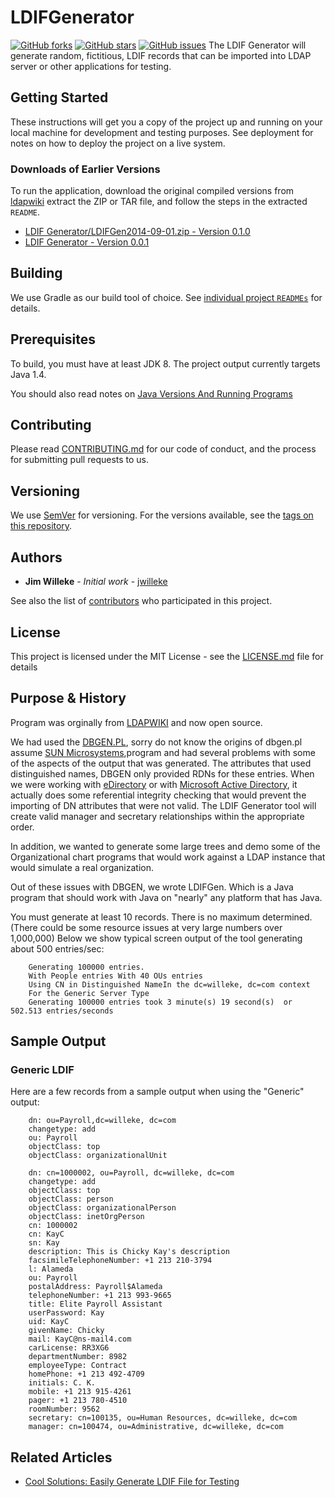 # LDIFGenerator
[![GitHub forks](https://img.shields.io/github/forks/activescott/lessmsi.svg)](https://github.com/activescott/lessmsi/network)
[![GitHub stars](https://img.shields.io/github/stars/activescott/lessmsi.svg)](https://github.com/activescott/lessmsi/stargazers)
[![GitHub issues](https://img.shields.io/github/issues/activescott/lessmsi.svg)](https://github.com/activescott/lessmsi/issues)
The LDIF Generator will generate random, fictitious, LDIF records that can be imported into LDAP server or other applications for testing.

## Getting Started
These instructions will get you a copy of the project up and running on your local machine for development and testing purposes. See deployment for notes on how to deploy the project on a live system.

### Downloads of Earlier Versions
To run the application, download the original compiled versions from [ldapwiki](https://ldapwiki.com/wiki/LDIF%20Generator) extract the ZIP or TAR file, and follow the steps in the extracted `README`.
* [LDIF Generator/LDIFGen2014-09-01.zip - Version 0.1.0](https://ldapwiki.com/attach/LDIF%20Generator/LDIFGen2014-09-01.zip)
* [LDIF Generator - Version 0.0.1](https://ldapwiki.com/attach/LDIF%20Generator/LDIFGen.zip)

## Building
We use Gradle as our build tool of choice. See [individual project `READMEs`](LDIFGenerator/README.md) for details.

## Prerequisites
To build, you must have at least JDK 8. The project output currently targets Java 1.4.

You should also read notes on [Java Versions And Running Programs](http://ldapwiki.com/wiki/Java%20Versions%20And%20Running%20Programs)

## Contributing
Please read [CONTRIBUTING.md](https://github.com/jwilleke/LDIFGenerator/blob/master/CONTRIBUTING.md) for our code of conduct, and the process for submitting pull requests to us.

## Versioning
We use [SemVer](http://semver.org/) for versioning. For the versions available, see the [tags on this repository](https://github.com/your/project/tags). 

## Authors
* **Jim Willeke** - *Initial work* - [jwilleke](https://github.com/jwilleke)

See also the list of [contributors](https://github.com/jwilleke/LDIFGenerator/graphs/contributors) who participated in this project.

## License
This project is licensed under the MIT License - see the [LICENSE.md](LICENSE.md) file for details



## Purpose & History
Program was orginally from [LDAPWIKI](http://ldapwiki.com/wiki/LDIF%20Generator) and now open source.

We had used the [DBGEN.PL](https://docs.oracle.com/cd/E19199-01/816-6400-10/dbgen.html), sorry do not know the origins of dbgen.pl assume [SUN Microsystems](https://en.wikipedia.org/wiki/Sun_Microsystems),program and had several problems with some of the aspects of the output that was generated. The attributes that used distinguished names, DBGEN only provided RDNs for these entries. When we were working with [eDirectory](https://en.wikipedia.org/wiki/NetIQ_eDirectory) or with [Microsoft Active Directory](https://en.wikipedia.org/wiki/Active_Directory), it actually does some referential integrity checking that would prevent the importing of DN attributes that were not valid. The LDIF Generator tool will create valid manager and secretary relationships within the appropriate order.

In addition, we wanted to generate some large trees and demo some of the Organizational chart programs that would work against a LDAP instance that would simulate a real organization.

Out of these issues with DBGEN, we wrote LDIFGen. Which is a Java program that should work with Java on "nearly" any platform that has Java.

You must generate at least 10 records. There is no maximum determined. (There could be some resource issues at very large numbers over 1,000,000) Below we show typical screen output of the tool generating about 500 entries/sec:
```
    Generating 100000 entries.
    With People entries With 40 OUs entries
    Using CN in Distinguished NameIn the dc=willeke, dc=com context
    For the Generic Server Type
    Generating 100000 entries took 3 minute(s) 19 second(s)  or 502.513 entries/seconds
```
## Sample Output
### Generic LDIF
Here are a few records from a sample output when using the "Generic" output:
```
    dn: ou=Payroll,dc=willeke, dc=com
    changetype: add
    ou: Payroll
    objectClass: top
    objectClass: organizationalUnit

    dn: cn=1000002, ou=Payroll, dc=willeke, dc=com
    changetype: add
    objectClass: top
    objectClass: person
    objectClass: organizationalPerson
    objectClass: inetOrgPerson
    cn: 1000002
    cn: KayC
    sn: Kay
    description: This is Chicky Kay's description
    facsimileTelephoneNumber: +1 213 210-3794
    l: Alameda
    ou: Payroll
    postalAddress: Payroll$Alameda
    telephoneNumber: +1 213 993-9665
    title: Elite Payroll Assistant
    userPassword: Kay
    uid: KayC
    givenName: Chicky
    mail: KayC@ns-mail4.com
    carLicense: RR3XG6
    departmentNumber: 8982
    employeeType: Contract
    homePhone: +1 213 492-4709
    initials: C. K.
    mobile: +1 213 915-4261
    pager: +1 213 780-4510
    roomNumber: 9562
    secretary: cn=100135, ou=Human Resources, dc=willeke, dc=com
    manager: cn=100474, ou=Administrative, dc=willeke, dc=com 
```

## Related Articles 
* [Cool Solutions: Easily Generate LDIF File for Testing](https://www.netiq.com/communities/cool-solutions/cool_tools/easily-generate-ldif-file-testing/) 
